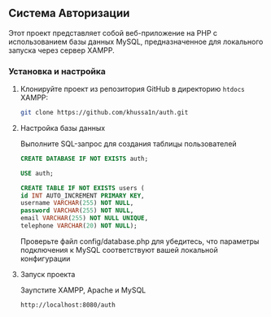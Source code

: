## Система Авторизации

Этот проект представляет собой веб-приложение на PHP с использованием базы данных MySQL, предназначенное для локального запуска через сервер XAMPP.

### Установка и настройка

1. Клонируйте проект из репозитория GitHub в директорию `htdocs` XAMPP:

   ```bash
   git clone https://github.com/khussa1n/auth.git
   ```
   
2. Настройка базы данных

   Выполните SQL-запрос для создания таблицы пользователей

    ```sql
   CREATE DATABASE IF NOT EXISTS auth;
   
    USE auth;
   
    CREATE TABLE IF NOT EXISTS users (
    id INT AUTO_INCREMENT PRIMARY KEY,
    username VARCHAR(255) NOT NULL,
    password VARCHAR(255) NOT NULL,
    email VARCHAR(255) NOT NULL UNIQUE,
    telephone VARCHAR(20) NOT NULL);
   ```
   Проверьте файл config/database.php для убедитесь, что параметры подключения к MySQL соответствуют вашей локальной конфигурации


3. Запуск проекта
 
    Заупстите XAMPP, Apache и MySQL

    ```
    http://localhost:8080/auth
      ```
